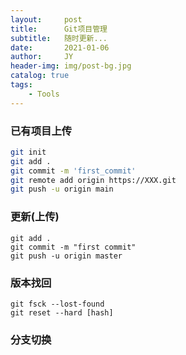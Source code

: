 ```yaml
---
layout:     post
title:      Git项目管理
subtitle:   随时更新...
date:       2021-01-06
author:     JY
header-img: img/post-bg.jpg
catalog: true
tags:
    - Tools
---
```


### 已有项目上传

```bash
git init
git add .
git commit -m 'first_commit'
git remote add origin https://XXX.git
git push -u origin main
```



### 更新(上传)

```
git add .
git commit -m "first commit"
git push -u origin master
```



### 版本找回

```
git fsck --lost-found
git reset --hard [hash]
```



### 分支切换